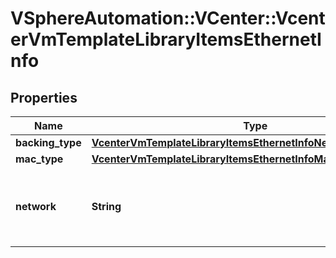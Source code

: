 # VSphereAutomation::VCenter::VcenterVmTemplateLibraryItemsEthernetInfo

## Properties
Name | Type | Description | Notes
------------ | ------------- | ------------- | -------------
**backing_type** | [**VcenterVmTemplateLibraryItemsEthernetInfoNetworkBackingType**](VcenterVmTemplateLibraryItemsEthernetInfoNetworkBackingType.md) |  | [optional] 
**mac_type** | [**VcenterVmTemplateLibraryItemsEthernetInfoMacAddressType**](VcenterVmTemplateLibraryItemsEthernetInfoMacAddressType.md) |  | [optional] 
**network** | **String** | Identifier of the network backing the virtual Ethernet adapter. | [optional] 


